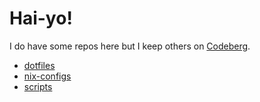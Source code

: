 # Hai-yo!

I do have some repos here but I keep others on [Codeberg](https://codeberg.org).
- [dotfiles](https://codeberg.org/yemou/dotfiles)
- [nix-configs](https://codeberg.org/yemou/nix-configs)
- [scripts](https://codeberg.org/yemou/scripts)
